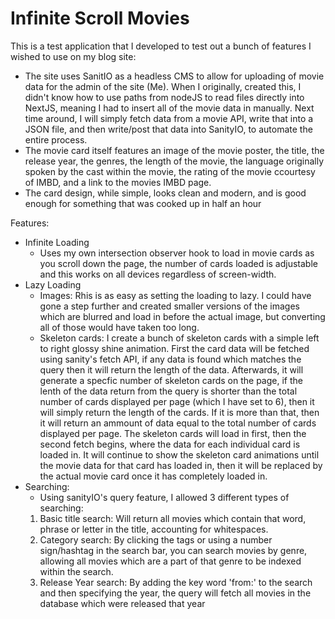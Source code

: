 # **Infinite Scroll Movies**

This is a test application that I developed to test out a bunch of features I wished to use on my blog site:
- The site uses SanitIO as a headless CMS to allow for uploading of movie data for the admin of the site (Me). When I originally, created
  this, I didn't know how to use paths from nodeJS to read files directly into NextJS, meaning I had to insert all of the movie data in
  manually. Next time around, I will simply fetch data from a movie API, write that into a JSON file, and then write/post that data into
  SanityIO, to automate the entire process.
- The movie card itself features an image of the movie poster, the title, the release year, the genres, the length of the movie, the
  language originally spoken by the cast within the movie, the rating of the movie ccourtesy of IMBD, and a link to the movies IMBD
  page.
- The card design, while simple, looks clean and modern, and is good enough for something that was cooked up in half an hour

Features:
  - Infinite Loading
    - Uses my own intersection observer hook to load in movie cards as you scroll down the page, the number of cards loaded is adjustable
    and this works on all devices regardless of screen-width.
  - Lazy Loading
    - Images: Rhis is as easy as setting the loading to lazy. I could have gone a step further and created smaller versions of the images
      which are blurred and load in before the actual image, but converting all of those would have taken too long.
    - Skeleton cards: I create a bunch of skeleton cards with a simple left to right glossy shine animation. First the card data will be
      fetched using sanity's fetch API, if any data is found which matches the query then it will return the length of the data. Afterwards,
      it will generate a specfic number of skeleton cards on the page, if the lenth of the data return from the query is shorter than the
      total number of cards displayed per page (which I have set to 6), then it will simply return the length of the cards. If it is more
      than that, then it will return an ammount of data equal to the total number of cards displayed per page. The skeleton cards will load
      in first, then the second fetch begins, where the data for each individual card is loaded in. It will continue to show the skeleton
      card animations until the movie data for that card has loaded in, then it will be replaced by the actual movie card once it has
      completely loaded in.
  - Searching:
    - Using sanityIO's query feature, I allowed 3 different types of searching:
    1) Basic title search: Will return all movies which contain that word, phrase or letter in the title, accounting for whitespaces.
    2) Category search: By clicking the tags or using a number sign/hashtag in the search bar, you can search movies by genre, allowing
       all movies which are a part of that genre to be indexed within the search.
    3) Release Year search: By adding the key word 'from:' to the search and then specifying the year, the query will fetch all movies in
       the database which were released that year
  
